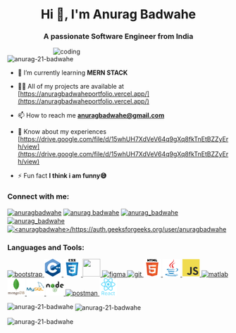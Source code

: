 <h1 align="center">Hi 👋, I'm Anurag Badwahe</h1>
<h3 align="center">A passionate Software Engineer from India</h3>


<img align = "right" alt = "coding" width = "400" src = "https://user-images.githubusercontent.com/55389276/140866485-8fb1c876-9a8f-4d6a-98dc-08c4981eaf70.gif"/>


<p align="left"> <img src="https://komarev.com/ghpvc/?username=anurag-21-badwahe&label=Profile%20views&color=0e75b6&style=flat" alt="anurag-21-badwahe" /> </p>

- 🌱 I’m currently learning **MERN STACK**

- 👨‍💻 All of my projects are available at [https://anuragbadwaheportfolio.vercel.app/](https://anuragbadwaheportfolio.vercel.app/)

- 📫 How to reach me **anuragbadwahe@gmail.com**

- 📄 Know about my experiences [https://drive.google.com/file/d/15whUH7XdVeV64q9gXq8fkTnEtBZZyErh/view](https://drive.google.com/file/d/15whUH7XdVeV64q9gXq8fkTnEtBZZyErh/view)

- ⚡ Fun fact **I think i am funny😅**

<h3 align="left">Connect with me:</h3>
<p align="left">
<a href="https://twitter.com/anuragbadwahe" target="blank"><img align="center" src="https://raw.githubusercontent.com/rahuldkjain/github-profile-readme-generator/master/src/images/icons/Social/twitter.svg" alt="anuragbadwahe" height="30" width="40" /></a>
<a href="https://linkedin.com/in/anurag badwahe" target="blank"><img align="center" src="https://raw.githubusercontent.com/rahuldkjain/github-profile-readme-generator/master/src/images/icons/Social/linked-in-alt.svg" alt="anurag badwahe" height="30" width="40" /></a>
<a href="https://instagram.com/anurag_badwahe" target="blank"><img align="center" src="https://raw.githubusercontent.com/rahuldkjain/github-profile-readme-generator/master/src/images/icons/Social/instagram.svg" alt="anurag_badwahe" height="30" width="40" /></a>
<a href="https://www.codingninjas.com/studio/profile/13_Anurag" target="blank"><img align="center" src="https://raw.githubusercontent.com/rahuldkjain/github-profile-readme-generator/master/src/images/icons/Social/leet-code.svg" alt="anurag_badwahe" height="30" width="40" /></a>
<a href="https://auth.geeksforgeeks.org/user/<anuragbadwahe>/https://auth.geeksforgeeks.org/user/anuragbadwahe" target="blank"><img align="center" src="https://raw.githubusercontent.com/rahuldkjain/github-profile-readme-generator/master/src/images/icons/Social/geeks-for-geeks.svg" alt="<anuragbadwahe>/https://auth.geeksforgeeks.org/user/anuragbadwahe" height="30" width="40" /></a>
</p>

<h3 align="left">Languages and Tools:</h3>
<p align="left"> <a href="https://getbootstrap.com" target="_blank" rel="noreferrer"> <img src="https://upload.wikimedia.org/wikipedia/commons/b/b2/Bootstrap_logo.svg" alt="bootstrap" width="40" height="40"/> </a> <a href="https://www.w3schools.com/cpp/" target="_blank" rel="noreferrer"> <img src="https://raw.githubusercontent.com/devicons/devicon/master/icons/cplusplus/cplusplus-original.svg" alt="cplusplus" width="40" height="40"/> </a> <a href="https://www.w3schools.com/css/" target="_blank" rel="noreferrer"> <img src="https://raw.githubusercontent.com/devicons/devicon/master/icons/css3/css3-original-wordmark.svg" alt="css3" width="40" height="40"/> </a> <a href="https://expressjs.com" target="_blank" rel="noreferrer"> <img src="https://www.edureka.co/blog/wp-content/uploads/2019/07/express-logo.png"width="40" height="40"/> </a> <a href="https://www.figma.com/" target="_blank" rel="noreferrer"> <img src="https://www.vectorlogo.zone/logos/figma/figma-icon.svg" alt="figma" width="40" height="40"/> </a> <a href="https://git-scm.com/" target="_blank" rel="noreferrer"> <img src="https://www.vectorlogo.zone/logos/git-scm/git-scm-icon.svg" alt="git" width="40" height="40"/> </a> <a href="https://www.w3.org/html/" target="_blank" rel="noreferrer"> <img src="https://raw.githubusercontent.com/devicons/devicon/master/icons/html5/html5-original-wordmark.svg" alt="html5" width="40" height="40"/> </a> <a href="https://www.java.com" target="_blank" rel="noreferrer"> <img src="https://raw.githubusercontent.com/devicons/devicon/master/icons/java/java-original.svg" alt="java" width="40" height="40"/> </a> <a href="https://developer.mozilla.org/en-US/docs/Web/JavaScript" target="_blank" rel="noreferrer"> <img src="https://raw.githubusercontent.com/devicons/devicon/master/icons/javascript/javascript-original.svg" alt="javascript" width="40" height="40"/> </a> <a href="https://www.mathworks.com/" target="_blank" rel="noreferrer"> <img src="https://upload.wikimedia.org/wikipedia/commons/2/21/Matlab_Logo.png" alt="matlab" width="40" height="40"/> </a> <a href="https://www.mongodb.com/" target="_blank" rel="noreferrer"> <img src="https://raw.githubusercontent.com/devicons/devicon/master/icons/mongodb/mongodb-original-wordmark.svg" alt="mongodb" width="40" height="40"/> </a> <a href="https://www.mysql.com/" target="_blank" rel="noreferrer"> <img src="https://raw.githubusercontent.com/devicons/devicon/master/icons/mysql/mysql-original-wordmark.svg" alt="mysql" width="40" height="40"/> </a> <a href="https://nodejs.org" target="_blank" rel="noreferrer"> <img src="https://raw.githubusercontent.com/devicons/devicon/master/icons/nodejs/nodejs-original-wordmark.svg" alt="nodejs" width="40" height="40"/> </a> <a href="https://postman.com" target="_blank" rel="noreferrer"> <img src="https://www.vectorlogo.zone/logos/getpostman/getpostman-icon.svg" alt="postman" width="40" height="40"/> </a> <a href="https://reactjs.org/" target="_blank" rel="noreferrer"> <img src="https://raw.githubusercontent.com/devicons/devicon/master/icons/react/react-original-wordmark.svg" alt="react" width="40" height="40"/> </a> </p>

<p><img align="left" src="https://github-readme-stats.vercel.app/api/top-langs?username=anurag-21-badwahe&show_icons=true&locale=en&layout=compact" alt="anurag-21-badwahe" /></p>

<p>&nbsp;<img align="center" src="https://github-readme-stats.vercel.app/api?username=anurag-21-badwahe&show_icons=true&locale=en" alt="anurag-21-badwahe" /></p>

<p><img align="center" src="https://github-readme-streak-stats.herokuapp.com/?user=anurag-21-badwahe&" alt="anurag-21-badwahe" /></p>
